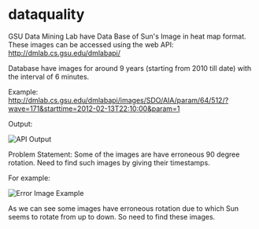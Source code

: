 # dataquality
GSU Data Mining Lab have Data Base of Sun's Image in heat map format. These images can be accessed using the web API:
http://dmlab.cs.gsu.edu/dmlabapi/

Database have images for around 9 years (starting from 2010 till date) with the interval of 6 minutes.

Example:
http://dmlab.cs.gsu.edu/dmlabapi/images/SDO/AIA/param/64/512/?wave=171&starttime=2012-02-13T22:10:00&param=1

Output:

![API Output](https://github.com/SONAMDAWANI/dataquality/blob/master/GitImages/APIExample.jpeg)

Problem Statement:
Some of the images are have erroneous 90 degree rotation. Need to find such images by giving their timestamps.

For example:

![Error Image Example](https://github.com/SONAMDAWANI/dataquality/blob/master/GitImages/ErrorImageExample.gif)


As we can see some images have erroneous rotation due to which Sun seems to rotate from up to down. So need to find these images.
